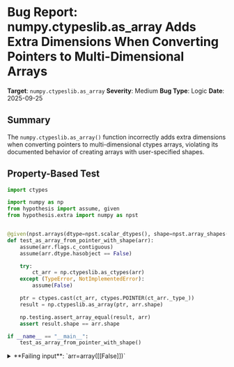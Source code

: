 # Bug Report: numpy.ctypeslib.as_array Adds Extra Dimensions When Converting Pointers to Multi-Dimensional Arrays

**Target**: `numpy.ctypeslib.as_array`
**Severity**: Medium
**Bug Type**: Logic
**Date**: 2025-09-25

## Summary

The `numpy.ctypeslib.as_array()` function incorrectly adds extra dimensions when converting pointers to multi-dimensional ctypes arrays, violating its documented behavior of creating arrays with user-specified shapes.

## Property-Based Test

```python
import ctypes

import numpy as np
from hypothesis import assume, given
from hypothesis.extra import numpy as npst


@given(npst.arrays(dtype=npst.scalar_dtypes(), shape=npst.array_shapes(min_dims=1, max_dims=3)))
def test_as_array_from_pointer_with_shape(arr):
    assume(arr.flags.c_contiguous)
    assume(arr.dtype.hasobject == False)

    try:
        ct_arr = np.ctypeslib.as_ctypes(arr)
    except (TypeError, NotImplementedError):
        assume(False)

    ptr = ctypes.cast(ct_arr, ctypes.POINTER(ct_arr._type_))
    result = np.ctypeslib.as_array(ptr, arr.shape)

    np.testing.assert_array_equal(result, arr)
    assert result.shape == arr.shape

if __name__ == "__main__":
    test_as_array_from_pointer_with_shape()
```

<details>

<summary>
**Failing input**: `arr=array([[False]])`
</summary>
```
Traceback (most recent call last):
  File "/home/npc/pbt/agentic-pbt/worker_/51/hypo.py", line 25, in <module>
    test_as_array_from_pointer_with_shape()
    ~~~~~~~~~~~~~~~~~~~~~~~~~~~~~~~~~~~~~^^
  File "/home/npc/pbt/agentic-pbt/worker_/51/hypo.py", line 9, in test_as_array_from_pointer_with_shape
    def test_as_array_from_pointer_with_shape(arr):
                   ^^^
  File "/home/npc/miniconda/lib/python3.13/site-packages/hypothesis/core.py", line 2124, in wrapped_test
    raise the_error_hypothesis_found
  File "/home/npc/pbt/agentic-pbt/worker_/51/hypo.py", line 21, in test_as_array_from_pointer_with_shape
    np.testing.assert_array_equal(result, arr)
    ~~~~~~~~~~~~~~~~~~~~~~~~~~~~~^^^^^^^^^^^^^
  File "/home/npc/miniconda/lib/python3.13/site-packages/numpy/testing/_private/utils.py", line 1051, in assert_array_equal
    assert_array_compare(operator.__eq__, actual, desired, err_msg=err_msg,
    ~~~~~~~~~~~~~~~~~~~~^^^^^^^^^^^^^^^^^^^^^^^^^^^^^^^^^^^^^^^^^^^^^^^^^^^
                         verbose=verbose, header='Arrays are not equal',
                         ^^^^^^^^^^^^^^^^^^^^^^^^^^^^^^^^^^^^^^^^^^^^^^^
                         strict=strict)
                         ^^^^^^^^^^^^^^
  File "/home/npc/miniconda/lib/python3.13/site-packages/numpy/testing/_private/utils.py", line 803, in assert_array_compare
    raise AssertionError(msg)
AssertionError:
Arrays are not equal

(shapes (1, 1, 1), (1, 1) mismatch)
 ACTUAL: array([[[False]]])
 DESIRED: array([[False]])
Falsifying example: test_as_array_from_pointer_with_shape(
    arr=array([[False]]),
)
```
</details>

## Reproducing the Bug

```python
import ctypes
import numpy as np

# Test case 1: 2D array with shape (1, 1)
print("Test case 1: 2D array with shape (1, 1)")
arr = np.array([[False]], dtype=np.bool_)
print(f"Original array: {arr}")
print(f"Original shape: {arr.shape}")

ct_arr = np.ctypeslib.as_ctypes(arr)
print(f"ctypes array type: {type(ct_arr)}")

ptr = ctypes.cast(ct_arr, ctypes.POINTER(ct_arr._type_))
print(f"Pointer type: {type(ptr)}")
print(f"Pointer element type: {ptr._type_}")

result = np.ctypeslib.as_array(ptr, shape=(1, 1))
print(f"Result array: {result}")
print(f"Result shape: {result.shape}")
print(f"Expected shape: (1, 1)")
print(f"Shape mismatch: {result.shape != (1, 1)}")
print()

# Test case 2: 2D array with shape (2, 2)
print("Test case 2: 2D array with shape (2, 2)")
arr2 = np.array([[1, 2], [3, 4]], dtype=np.int32)
print(f"Original array:\n{arr2}")
print(f"Original shape: {arr2.shape}")

ct_arr2 = np.ctypeslib.as_ctypes(arr2)
ptr2 = ctypes.cast(ct_arr2, ctypes.POINTER(ct_arr2._type_))
result2 = np.ctypeslib.as_array(ptr2, shape=(2, 2))
print(f"Result array:\n{result2}")
print(f"Result shape: {result2.shape}")
print(f"Expected shape: (2, 2)")
print(f"Shape mismatch: {result2.shape != (2, 2)}")
print()

# Test case 3: 1D array (should work correctly)
print("Test case 3: 1D array with shape (3,)")
arr3 = np.array([1, 2, 3], dtype=np.int32)
print(f"Original array: {arr3}")
print(f"Original shape: {arr3.shape}")

ct_arr3 = np.ctypeslib.as_ctypes(arr3)
ptr3 = ctypes.cast(ct_arr3, ctypes.POINTER(ct_arr3._type_))
result3 = np.ctypeslib.as_array(ptr3, shape=(3,))
print(f"Result array: {result3}")
print(f"Result shape: {result3.shape}")
print(f"Expected shape: (3,)")
print(f"Shape mismatch: {result3.shape != (3,)}")
```

<details>

<summary>
Shape mismatch error - arrays get extra dimensions
</summary>
```
Test case 1: 2D array with shape (1, 1)
Original array: [[False]]
Original shape: (1, 1)
ctypes array type: <class 'c_bool_Array_1_Array_1'>
Pointer type: <class '__main__.LP_c_bool_Array_1'>
Pointer element type: <class 'c_bool_Array_1'>
Result array: [[[False]]]
Result shape: (1, 1, 1)
Expected shape: (1, 1)
Shape mismatch: True

Test case 2: 2D array with shape (2, 2)
Original array:
[[1 2]
 [3 4]]
Original shape: (2, 2)
Result array:
[[[     1      2]
  [     3      4]]

 [[233211      0]
  [    33      0]]]
Result shape: (2, 2, 2)
Expected shape: (2, 2)
Shape mismatch: True

Test case 3: 1D array with shape (3,)
Original array: [1 2 3]
Original shape: (3,)
Result array: [1 2 3]
Result shape: (3,)
Expected shape: (3,)
Shape mismatch: False
```
</details>

## Why This Is A Bug

The `as_array()` function is documented to "Create a numpy array from a ctypes array or POINTER" and explicitly states that "The shape parameter must be given if converting from a ctypes POINTER." The function's contract is to create an array with the exact shape specified by the user when converting from a pointer.

However, when given a pointer to a multi-dimensional ctypes array type (e.g., `POINTER(c_bool_Array_1)`), the function incorrectly treats the already-structured array type as if it were a scalar, then wraps it with the requested dimensions, resulting in extra dimensions. For example:
- A pointer to a 1D array type with requested shape `(1, 1)` produces shape `(1, 1, 1)` instead
- A pointer to a 2D array type's inner dimension with requested shape `(2, 2)` produces shape `(2, 2, 2)` instead

This violates the fundamental contract that the `shape` parameter controls the output array's shape. The documentation makes no distinction between pointers to scalar types versus pointers to array types - it simply promises to create arrays with the specified shape.

## Relevant Context

The bug occurs in the `as_array()` implementation at `/home/npc/pbt/agentic-pbt/envs/numpy_env/lib/python3.13/site-packages/numpy/ctypeslib/_ctypeslib.py:556`:

```python
if isinstance(obj, ctypes._Pointer):
    if shape is None:
        raise TypeError('as_array() requires a shape argument when called on a pointer')
    p_arr_type = ctypes.POINTER(_ctype_ndarray(obj._type_, shape))
    obj = ctypes.cast(obj, p_arr_type).contents
```

The issue is that when `obj._type_` is already an array type (like `c_bool_Array_1`), the `_ctype_ndarray()` function (lines 357-363) incorrectly nests it further:

```python
def _ctype_ndarray(element_type, shape):
    """ Create an ndarray of the given element type and shape """
    for dim in shape[::-1]:
        element_type = dim * element_type
        element_type.__module__ = None
    return element_type
```

This function assumes `element_type` is always a scalar type, but when it's already an array type, it creates nested arrays with too many dimensions.

**Documentation reference**: The function documentation (lines 521-549) provides examples only with pointers to scalar types, never with pointers to array types, leaving this behavior unspecified but still incorrect given the stated contract.

**Workaround**: Users can avoid this bug by using `np.asarray(ct_arr)` directly on the ctypes array without the pointer conversion step.

## Proposed Fix

```diff
--- a/numpy/ctypeslib/_ctypeslib.py
+++ b/numpy/ctypeslib/_ctypeslib.py
@@ -549,10 +549,20 @@ if ctypes is not None:
         """
         if isinstance(obj, ctypes._Pointer):
             # convert pointers to an array of the desired shape
             if shape is None:
                 raise TypeError(
                     'as_array() requires a shape argument when called on a '
                     'pointer')
+
+            # Extract the base scalar type if obj._type_ is an array
+            element_type = obj._type_
+            while hasattr(element_type, '_type_'):
+                element_type = element_type._type_
+
-            p_arr_type = ctypes.POINTER(_ctype_ndarray(obj._type_, shape))
+            p_arr_type = ctypes.POINTER(_ctype_ndarray(element_type, shape))
             obj = ctypes.cast(obj, p_arr_type).contents

         return np.asarray(obj)
```